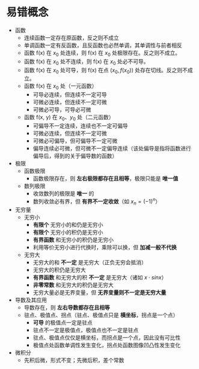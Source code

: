 # 易错概念

- 函数
  - 连续函数一定存在原函数，反之则不成立
  - 单调函数一定有反函数，且反函数也必然单调，其单调性与前者相反
  - 函数 f(x) 在 $x_{0}$ 处连续，则 f(x) 在 $x_{0}$ 处极限存在。反之则不成立。
  - 函数 f(x) 在 $x_{0}$ 处不连续，则 f(x) 在 $x_{0}$ 处必不可导。
  - 函数 f(x) 在 $x_{0}$ 处可导，则 f(x) 在点 $(x_{0}, f(x_{0}))$ 处存在切线。反之则不成立。
  - 函数 f(x) 在 $x_{0}$ 处（一元函数）
    - 可导必连续，但连续不一定可导
    - 可微必连续，但连续不一定可微
    - 可微必可导，可导必可微
  - 函数 f(x, y) 在 $x_{0}、y_{0}$ 处（二元函数）
    - 可偏导不一定连续，连续也不一定可偏导
    - 可微必连续，但连续不一定可微
    - 可微必可偏导，但可偏导不一定可微
    - 偏导连续必可微，但可微不一定偏导连续（该处偏导是指将函数进行偏导后，得到的关于偏导数的函数）
- 极限
  - 函数极限
    - 函数极限存在，则 **左右极限都存在且相等**，极限只能是 **唯一值**
  - 数列极限
    - 收敛数列的极限是 **唯一** 的
    - 数列收敛必有界，但 **有界不一定收敛**（如 $x_{n} = (-1)^{n}$）
- 无穷量
  - 无穷小
    - **有限个** 无穷小的和仍是无穷小
    - **有限个** 无穷小的积仍是无穷小
    - **有界函数** 和无穷小的积仍是无穷小
    - 利用等价无穷小进行代换时，乘除可以换，但 **加减一般不代换**
  - 无穷大
    - 无穷大的和 **不一定** 是无穷大（正负无穷会抵消）
    - 无穷大的积仍是无穷大
    - **有界函数** 和无穷大的积 **不一定** 是无穷大（诸如 $x \cdot sinx$）
    - **非零常数** 和无穷大的积仍是无穷大
    - 无穷大量必是无界变量，但 **无界变量则不一定是无穷大量**
- 导数及其应用
  - 导数存在，则 **左右导数都存在且相等**
  - 驻点、极值点、拐点（驻点、极值点只是 **横坐标**，拐点是一个点）
    - **可导** 的极值点一定是驻点
    - 驻点不一定是极值点，极值点也不一定是驻点
    - 驻点、极值点仅仅是横坐标，而拐点是一个点，因此没有可比性
    - 极值点处函数单调性发生变化，拐点处函数图像凹凸性发生变化
- 微积分
  - 先积后微，形式不变；先微后积，差个常数
